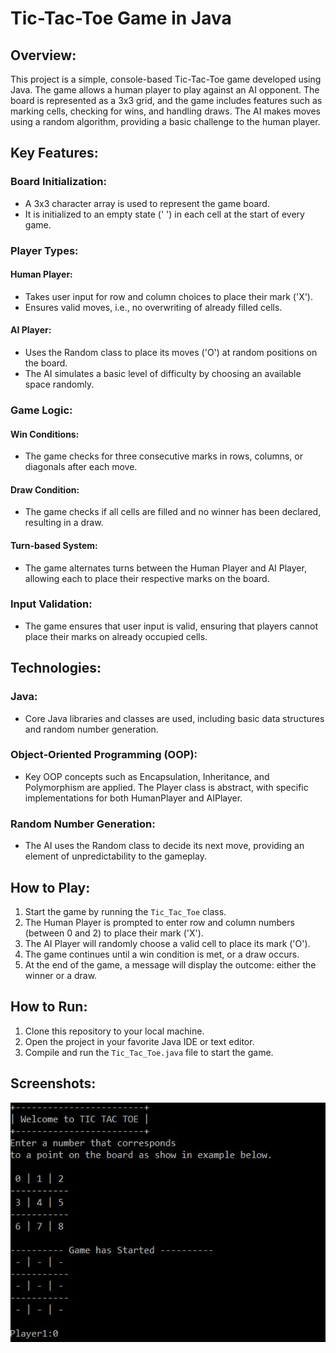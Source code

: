 <h1>Tic-Tac-Toe Game in Java</h1>

<h2>Overview:</h2>
<p>This project is a simple, console-based Tic-Tac-Toe game developed using Java. The game allows a human player to play against an AI opponent. The board is represented as a 3x3 grid, and the game includes features such as marking cells, checking for wins, and handling draws. The AI makes moves using a random algorithm, providing a basic challenge to the human player.</p>

<h2>Key Features:</h2>

<h3>Board Initialization:</h3>
<ul>
  <li>A 3x3 character array is used to represent the game board.</li>
  <li>It is initialized to an empty state (' ') in each cell at the start of every game.</li>
</ul>

<h3>Player Types:</h3>

<h4>Human Player:</h4>
<ul>
  <li>Takes user input for row and column choices to place their mark ('X').</li>
  <li>Ensures valid moves, i.e., no overwriting of already filled cells.</li>
</ul>

<h4>AI Player:</h4>
<ul>
  <li>Uses the Random class to place its moves ('O') at random positions on the board.</li>
  <li>The AI simulates a basic level of difficulty by choosing an available space randomly.</li>
</ul>

<h3>Game Logic:</h3>

<h4>Win Conditions:</h4>
<ul>
  <li>The game checks for three consecutive marks in rows, columns, or diagonals after each move.</li>
</ul>

<h4>Draw Condition:</h4>
<ul>
  <li>The game checks if all cells are filled and no winner has been declared, resulting in a draw.</li>
</ul>

<h4>Turn-based System:</h4>
<ul>
  <li>The game alternates turns between the Human Player and AI Player, allowing each to place their respective marks on the board.</li>
</ul>

<h3>Input Validation:</h3>
<ul>
  <li>The game ensures that user input is valid, ensuring that players cannot place their marks on already occupied cells.</li>
</ul>

<h2>Technologies:</h2>

<h3>Java:</h3>
<ul>
  <li>Core Java libraries and classes are used, including basic data structures and random number generation.</li>
</ul>

<h3>Object-Oriented Programming (OOP):</h3>
<ul>
  <li>Key OOP concepts such as Encapsulation, Inheritance, and Polymorphism are applied. The Player class is abstract, with specific implementations for both HumanPlayer and AIPlayer.</li>
</ul>

<h3>Random Number Generation:</h3>
<ul>
  <li>The AI uses the Random class to decide its next move, providing an element of unpredictability to the gameplay.</li>
</ul>

<h2>How to Play:</h2>
<ol>
  <li>Start the game by running the <code>Tic_Tac_Toe</code> class.</li>
  <li>The Human Player is prompted to enter row and column numbers (between 0 and 2) to place their mark ('X').</li>
  <li>The AI Player will randomly choose a valid cell to place its mark ('O').</li>
  <li>The game continues until a win condition is met, or a draw occurs.</li>
  <li>At the end of the game, a message will display the outcome: either the winner or a draw.</li>
</ol>

<h2>How to Run:</h2>
<ol>
  <li>Clone this repository to your local machine.</li>
  <li>Open the project in your favorite Java IDE or text editor.</li>
  <li>Compile and run the <code>Tic_Tac_Toe.java</code> file to start the game.</li>
</ol>

<h2>Screenshots:</h2>
<img src="https://raw.githubusercontent.com/Munanga/Tic-Tac-Toe/master/board.JPG" alt="Tic-Tac-Toe Game Board" width="600" />

